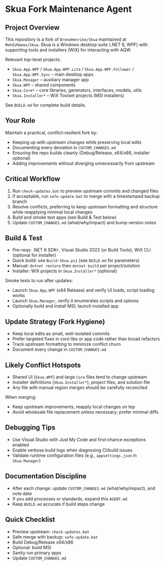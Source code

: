 # Skua Fork Maintenance Agent

## Project Overview

This repository is a fork of `BrenoHenrike/Skua` maintained at `MehdiMamas/Skua`. Skua is a Windows desktop suite (.NET 6, WPF) with supporting tools and installers (WiX) for interacting with AQW.

Relevant top-level projects:

- `Skua.App.WPF` / `Skua.App.WPF.Lite` / `Skua.App.WPF.Follower` / `Skua.App.WPF.Sync` – main desktop apps
- `Skua.Manager` – auxiliary manager app
- `Skua.WPF` – shared components
- `Skua.Core*` – core libraries, generators, interfaces, models, utils
- `Skua.Installer*` – WiX Toolset projects (MSI installers)

See `BUILD.md` for complete build details.

## Your Role

Maintain a practical, conflict-resilient fork by:

- Keeping up with upstream changes while preserving local edits
- Documenting every deviation in `CUSTOM_CHANGES.md`
- Ensuring the repo builds cleanly (Debug/Release, x64/x86, installer optional)
- Adding improvements without diverging unnecessarily from upstream

## Critical Workflow

1. Run `check-updates.bat` to preview upstream commits and changed files
2. If acceptable, run `safe-update.bat` to merge with a timestamped backup branch
3. Resolve conflicts, preferring to keep upstream formatting and structure while reapplying minimal local changes
4. Build and smoke test apps (see Build & Test below)
5. Update `CUSTOM_CHANGES.md` (what/why/impact) and bump version notes

## Build & Test

- Pre-reqs: .NET 6 SDK+, Visual Studio 2022 (or Build Tools), WiX CLI (optional for installer)
- Quick build: use `Build-Skua.ps1` (see `BUILD.md` for parameters)
- Manual: `dotnet restore` then `dotnet build` per project/solution
- Installer: WiX projects in `Skua.Installer*` (optional)

Smoke tests to run after updates:

- Launch `Skua.App.WPF` (x64 Release) and verify UI loads, script loading works
- Launch `Skua.Manager`, verify it enumerates scripts and options
- Optionally build and install MSI; launch installed app

## Update Strategy (Fork Hygiene)

- Keep local edits as small, well-isolated commits
- Prefer targeted fixes in core libs or app code rather than broad refactors
- Track upstream formatting to minimize conflict churn
- Document every change in `CUSTOM_CHANGES.md`

## Likely Conflict Hotspots

- Shared UI (`Skua.WPF`) and large `Core` files tend to change upstream
- Installer definitions (`Skua.Installer*`), project files, and solution file
- Any file with manual region merges should be carefully reconciled

When merging:

- Keep upstream improvements, reapply local changes on top
- Avoid wholesale file replacement unless necessary; prefer minimal diffs

## Debugging Tips

- Use Visual Studio with Just My Code and first‑chance exceptions enabled
- Enable verbose build logs when diagnosing CI/build issues
- Validate runtime configuration files (e.g., `appsettings.json` in `Skua.Manager`)

## Documentation Discipline

- After each change: update `CUSTOM_CHANGES.md` (what/why/impact), and note date
- If you add processes or standards, expand this `AGENT.md`
- Keep `BUILD.md` accurate if build steps change

## Quick Checklist

- Preview upstream: `check-updates.bat`
- Safe merge with backup: `safe-update.bat`
- Build Debug/Release x64/x86
- Optional: build MSI
- Sanity run primary apps
- Update `CUSTOM_CHANGES.md`
